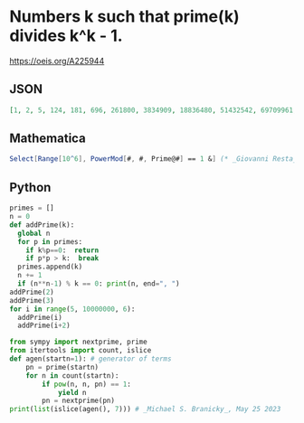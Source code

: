 # Numbers k such that prime\(k\) divides k^k \- 1\.
https://oeis.org/A225944
## JSON
```JSON
[1, 2, 5, 124, 181, 696, 261800, 3834909, 18836480, 51432542, 69709961, 332054520, 3140421767]
```
## Mathematica
```Mathematica
Select[Range[10^6], PowerMod[#, #, Prime@#] == 1 &] (* _Giovanni Resta_, May 23 2013 *)
```
## Python
```Python
primes = []
n = 0
def addPrime(k):
  global n
  for p in primes:
    if k%p==0:  return
    if p*p > k:  break
  primes.append(k)
  n += 1
  if (n**n-1) % k == 0: print(n, end=", ")
addPrime(2)
addPrime(3)
for i in range(5, 10000000, 6):
  addPrime(i)
  addPrime(i+2)
```
```Python
from sympy import nextprime, prime
from itertools import count, islice
def agen(startn=1): # generator of terms
    pn = prime(startn)
    for n in count(startn):
        if pow(n, n, pn) == 1:
            yield n
        pn = nextprime(pn)
print(list(islice(agen(), 7))) # _Michael S. Branicky_, May 25 2023
```
